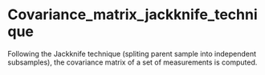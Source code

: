 # Covariance_matrix_jackknife_technique
Following the Jackknife technique (spliting parent sample into independent subsamples), the covariance matrix of a set of measurements is computed.
